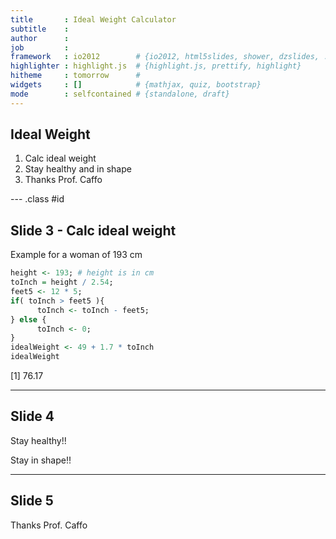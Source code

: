 ```yaml
---
title       : Ideal Weight Calculator
subtitle    : 
author      : 
job         : 
framework   : io2012        # {io2012, html5slides, shower, dzslides, ...}
highlighter : highlight.js  # {highlight.js, prettify, highlight}
hitheme     : tomorrow      # 
widgets     : []            # {mathjax, quiz, bootstrap}
mode        : selfcontained # {standalone, draft}
---
```


## Ideal Weight

1. Calc ideal weight
2. Stay healthy and in shape
3. Thanks Prof. Caffo


--- .class #id 

## Slide 3 - Calc ideal weight
Example for a woman of 193 cm

```r
height <- 193; # height is in cm
toInch = height / 2.54;  
feet5 <- 12 * 5;
if( toInch > feet5 ){
      toInch <- toInch - feet5;
} else {
      toInch <- 0;
}
idealWeight <- 49 + 1.7 * toInch
idealWeight
```

[1] 76.17


---

## Slide 4

Stay healthy!!

Stay in shape!!

---

## Slide 5

Thanks Prof. Caffo
